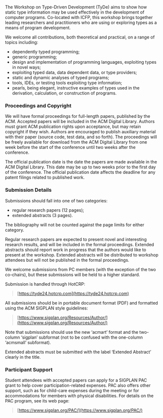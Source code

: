 The Workshop on Type-Driven Development (TyDe) aims to show how static type information may be used effectively in the development of computer programs. Co-located with ICFP, this workshop brings together leading researchers and practitioners who are using or exploring types as a means of program development.

We welcome all contributions, both theoretical and practical, on a range of topics including:

* dependently typed programming;
* generic programming;
* design and implementation of programming languages, exploiting types in novel ways;
* exploiting typed data, data dependent data, or type providers;
* static and dynamic analyses of typed programs;
* tools, IDEs, or testing tools exploiting type information;
* pearls, being elegant, instructive examples of types used in the derivation, calculation, or construction of programs.

### Proceedings and Copyright
We will have formal proceedings for full-length papers, published by the ACM. Accepted papers will be included in the ACM Digital Library. Authors must grant ACM publication rights upon acceptance, but may retain copyright if they wish. Authors are encouraged to publish auxiliary material with their paper (source code, test data, and so forth). The proceedings will be freely available for download from the ACM Digital Library from one week before the start of the conference until two weeks after the conference.

The official publication date is the date the papers are made available in the ACM Digital Library. This date may be up to two weeks prior to the first day of the conference. The official publication date affects the deadline for any patent filings related to published work.

### Submission Details
Submissions should fall into one of two categories:

* regular research papers (12 pages);
* extended abstracts (3 pages).

The bibliography will not be counted against the page limits for either category.

Regular research papers are expected to present novel and interesting research results, and will be included in the formal proceedings. Extended abstracts should report work in progress that the authors would like to present at the workshop. Extended abstracts will be distributed to workshop attendees but will not be published in the formal proceedings.

We welcome submissions from PC members (with the exception of the two co-chairs), but these submissions will be held to a higher standard.

Submission is handled through HotCRP:

> [https://tyde24.hotcrp.com](https://tyde24.hotcrp.com)

All submissions should be in portable document format (PDF) and formatted using the ACM SIGPLAN style guidelines:

> [https://www.sigplan.org/Resources/Author/](https://www.sigplan.org/Resources/Author/)

Note that submissions should use the new ‘acmart’ format and the two-column ‘sigplan’ subformat (not to be confused with the one-column ‘acmsmall’ subformat).

Extended abstracts must be submitted with the label ‘Extended Abstract’ clearly in the title.

### Participant Support
Student attendees with accepted papers can apply for a SIGPLAN PAC grant to help cover participation-related expenses. PAC also offers other support, such as for child-care expenses during the meeting or for accommodations for members with physical disabilities. For details on the PAC program, see its web page:

> [https://www.sigplan.org/PAC/](https://www.sigplan.org/PAC/)
